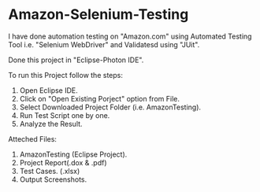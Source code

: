 # Amazon-Selenium-Testing
I have done automation testing on "Amazon.com" using Automated Testing Tool i.e. "Selenium WebDriver" and Validatesd using "JUit".

Done this project in "Eclipse-Photon IDE".

To run this Project follow the steps:
1) Open Eclipse IDE.
2) Click on "Open Existing Porject" option from File.
3) Select Downloaded Project Folder (i.e. AmazonTesting).
4) Run Test Script one by one.
5) Analyze the Result.


Atteched Files:
1) AmazonTesting (Eclipse Project).
2) Project Report(.dox & .pdf)
3) Test Cases. (.xlsx)
4) Output Screenshots.
